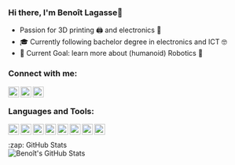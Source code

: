 ### Hi there, I'm Benoît Lagasse👋
- Passion for 3D printing 🖨️ and electronics 🔌
- 🎓 Currently following bachelor degree in electronics and ICT 🤓
- 🥅 Current Goal: learn more about (humanoid) Robotics 🤖

### Connect with me:
[<img align="left" alt="codeSTACKr | YouTube" width="22px" src="https://cdn.jsdelivr.net/npm/simple-icons@v3/icons/youtube.svg" />][youtube]
[<img align="left" alt="codeSTACKr | Twitter" width="22px" src="https://cdn.jsdelivr.net/npm/simple-icons@v3/icons/twitter.svg" />][twitter]
[<img align="left" alt="codeSTACKr | LinkedIn" width="22px" src="https://cdn.jsdelivr.net/npm/simple-icons@v3/icons/linkedin.svg" />][linkedin]

<br />

### Languages and Tools:

<img align="left" style="background-color:white" alt="Python"  width="22px"  src="https://cdn.jsdelivr.net/npm/simple-icons@3.13.0/icons/python.svg" />
<img align="left" alt="C#"      width="22px"  src="https://cdn.jsdelivr.net/npm/simple-icons@3.13.0/icons/csharp.svg" />
<img align="left" alt="C++"     width="22px"  src="https://cdn.jsdelivr.net/npm/simple-icons@3.13.0/icons/cplusplus.svg" />
<img align="left" alt="ROS"     height="22px" src="https://www.theconstructsim.com/wp-content/uploads/2015/10/rosLarge.png" />
<img align="left" alt="Git"     height="22px" src="https://cdn.jsdelivr.net/npm/simple-icons@3.13.0/icons/git.svg" />
<img align="left" alt="GitHub"  width="22px"  src="https://cdn.jsdelivr.net/npm/simple-icons@3.13.0/icons/github.svg" />
<img align="left" alt="Bash"    width="22px"  src="https://cdn.jsdelivr.net/npm/simple-icons@3.13.0/icons/gnubash.svg" />
<img align="left" alt="VS Code" width="22px"  src="https://cdn.jsdelivr.net/npm/simple-icons@3.13.0/icons/visualstudiocode.svg" />


<br />

<br />
  <summary>:zap: GitHub Stats</summary>
  <img align="left" alt="Benoît's GitHub Stats" src="https://github-readme-stats.benoit-ldl.vercel.app/api?username=Benoit-LdL&theme=radical&show_icons=true&hide_border=true" />
<br />

[twitter]: https://twitter.com/Benoit_Lagasse
[youtube]: https://www.youtube.com/channel/UCuAWMRR3BdT-krnY0wwdvYg
[linkedin]: https://www.linkedin.com/in/benoit-ldl
